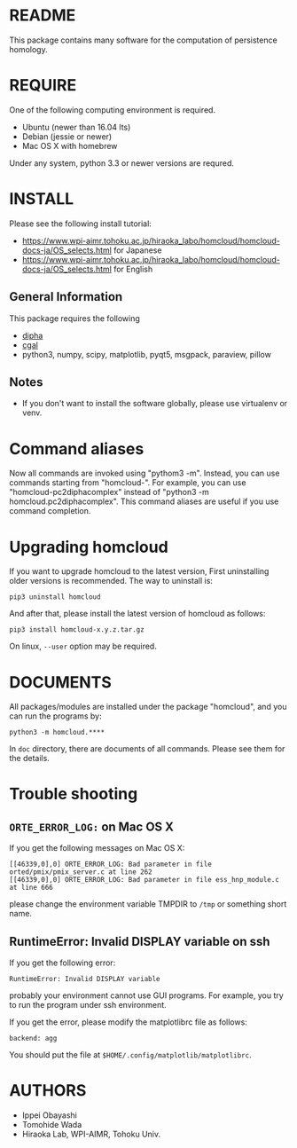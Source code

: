 # README

This package contains many software for the computation of
persistence homology.

# REQUIRE
One of the following computing environment is required.

* Ubuntu (newer than 16.04 lts)
* Debian (jessie or newer)
* Mac OS X with homebrew

Under any system, python 3.3 or newer versions are requred.

# INSTALL

Please see the following install tutorial:

* https://www.wpi-aimr.tohoku.ac.jp/hiraoka_labo/homcloud/homcloud-docs-ja/OS_selects.html for Japanese
* https://www.wpi-aimr.tohoku.ac.jp/hiraoka_labo/homcloud/homcloud-docs-ja/OS_selects.html for English

## General Information
This package requires the following

* [dipha](http://github.com/DIPHA/dipha)
* [cgal](http://www.cgal.org/)
* python3, numpy, scipy, matplotlib, pyqt5, msgpack, paraview, pillow

## Notes

* If you don't want to install the software globally, please use virtualenv or venv.

# Command aliases

Now all commands are invoked using "pythom3 -m". Instead, you can use
commands starting from "homcloud-".
For example, you can use "homcloud-pc2diphacomplex" instead of
"python3 -m homcloud.pc2diphacomplex".
This command aliases are useful if you use command completion.

# Upgrading homcloud
If you want to upgrade homcloud to the latest version,
First uninstalling older versions is recommended.
The way to uninstall is:

    pip3 uninstall homcloud

And after that, please install the latest version of homcloud as follows:

    pip3 install homcloud-x.y.z.tar.gz

On linux, `--user` option may be required.

# DOCUMENTS

All packages/modules are installed under the package "homcloud", 
and you can run the programs by:

    python3 -m homcloud.****

In `doc` directory, there are documents of all commands. Please see them
for the details.

# Trouble shooting

## `ORTE_ERROR_LOG:` on Mac OS X

If you get the following messages on Mac OS X:

    [[46339,0],0] ORTE_ERROR_LOG: Bad parameter in file orted/pmix/pmix_server.c at line 262
    [[46339,0],0] ORTE_ERROR_LOG: Bad parameter in file ess_hnp_module.c at line 666

please change the environment variable TMPDIR to `/tmp` or something short name.

## RuntimeError: Invalid DISPLAY variable on ssh

If you get the following error:

    RuntimeError: Invalid DISPLAY variable
    
probably your environment cannot use GUI programs. For example, you try to
run the program under ssh environment.

If you get the error, please modify the matplotlibrc file as follows:

    backend: agg

You should put the file at `$HOME/.config/matplotlib/matplotlibrc`.

# AUTHORS

* Ippei Obayashi
* Tomohide Wada
* Hiraoka Lab, WPI-AIMR, Tohoku Univ.
